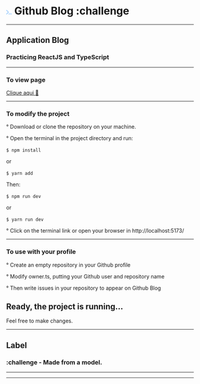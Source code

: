 <h1>
  <img width="15px" src="./src/assets/favicon.png">
   Github Blog :challenge
</h1>

---

<h2>Application Blog</h2>
<h3>Practicing ReactJS and TypeScript</h3>

---

### To view page

[Clique aqui 🔗](https://raimones-github-blog.vercel.app/)

----

### To modify the project

° Download or clone the repository on your machine.

° Open the terminal in the project directory and run:

`$ npm install`

or

`$ yarn add`

Then:

`$ npm run dev`

or

`$ yarn run dev`

° Click on the terminal link or open your browser in http://localhost:5173/

---

### To use with your profile

° Create an empty repository in your Github profile

° Modify  owner.ts, putting your Github user and repository name

° Then write issues in your repository to appear on Github Blog

## Ready, the project is running...

Feel free to make changes.

---

## Label

### :challenge - Made from a model.

---

---
